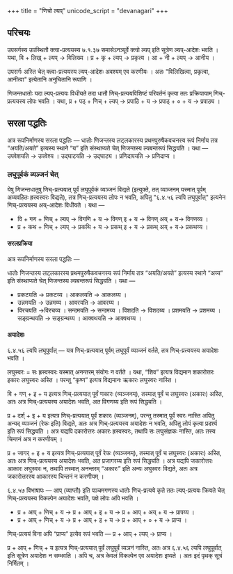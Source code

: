 +++
title = "णिचो ल्यप्"
unicode_script = "devanagari"
+++

## परिचयः
उपसर्गस्य उपस्थितौ क्त्वा-प्रत्ययस्य ७.१.३७ समासेऽनञ्पूर्वे क्त्वो ल्यप् इति सूत्रेण ल्यप्-आदेशः भवति ।  यथा,  वि + लिख् + ल्यप् → विलिख्य । प्र + कृ + ल्यप् → प्रकृत्य । आ + नी + ल्यप् → आनीय ।  

उपसर्गः अस्ति चेत् क्त्वा-प्रत्ययस्य ल्यप्-आदेशः अवश्यम् एव करणीयः । अतः "विलिखित्वा, प्रकृत्वा, आनीत्वा" इत्येतानि अनुचितानि रूपाणि ।

णिजन्तधातोः यदा ल्यप्-प्रत्ययः विधीयते तदा धातौ णिच्-प्रत्ययविशिष्टं परिवर्तनं कृत्वा ततः प्रक्रियायाम् णिच्-प्रत्ययस्य लोपः भवति ।  यथा, प्र + पठ् + णिच् + ल्यप् → प्रपाठि + य → प्रपाठ् + ० + य → प्रपाठ्य ।

## सरला पद्धतिः
अत्र रूपनिर्माणस्य सरला पद्धतिः — धातोः णिजन्तस्य लट्लकारस्य प्रथमपुरुषैकवचनस्य रूपं निर्माय तत्र “अयति/अयते” इत्यस्य स्थाने “य” इति संस्थाप्यते चेत् णिजन्तस्य ल्यबन्तरूपं सिद्ध्यति । यथा — उपवेशयति → उपवेश्य । उद्घाटयति → उद्घाट्य । प्रणिदापयति → प्रणिदाप्य । 

### लघुपूर्वकं व्यञ्जनं चेत्
येषु णिजन्तधातुषु णिच्-प्रत्ययात् पूर्वं लघुपूर्वकं व्यञ्जनं विद्यते (इत्युक्ते, तत् व्यञ्जनम् यस्मात् पूर्वम् अव्यवहितः ह्रस्वस्वरः विद्यते), तत्र णिच्-प्रत्ययस्य लोपः न भवति, अपितु "६.४.५६ ल्यपि लघुपूर्वात्" इत्यनेन णिच्-प्रत्ययस्य अय्-आदेशः विधीयते । यथा —  

- वि + गण + णिच्  + ल्यप् → विगणि + य → विगण् इ + य → विगण् अय् + य‌→ विगणय्य ।
- प्र + कथ + णिच् + ल्यप् → प्रकथि + य → प्रकथ् इ + य → प्रकथ् अय् + य‌→ प्रकथय्य ।

#### सरलप्रक्रिया
अत्र रूपनिर्माणस्य सरला पद्धतिः — 

धातोः णिजन्तस्य लट्लकारस्य प्रथमपुरुषैकवचनस्य रूपं निर्माय तत्र “अयति/अयते” इत्यस्य स्थाने “अय्य” इति संस्थाप्यते चेत् णिजन्तस्य ल्यबन्तरूपं सिद्ध्यति । यथा — 

- प्रकटयति → प्रकटय्य । आकलयति →‌ आकलय्य । 
- उन्नमयति → उन्नमय्य । आवरयति → आवरय्य । 
- विरचयति →‌विरचय्य । सन्दमयति → सन्दमय्य । विशदति →‌ विशदय्य । प्रशमयति → प्रशमय्य । सङ्ग्रन्थयति → सङ्ग्रन्थय्य । आक्वथयति → आक्वथय्य । 

#### अयादेशः
६.४.५६ ल्यपि लघुपूर्वात् — यत्र णिच्-प्रत्ययात् पूर्वम् लघुपूर्वं व्यञ्जनं वर्तते, तत्र णिच्-प्रत्ययस्य अयादेशः भवति ।

लघुस्वरः = सः ह्रस्वस्वरः यस्मात् अनन्तरम् संयोगः न वर्तते । यथा, “शिव” इत्यत्र विद्यमान शकारोत्तरः इकारः लघुस्वरः अस्ति । परन्तु “कृष्ण” इत्यत्र विद्यमानः ऋकारः लघुस्वरः नास्ति ।

वि + गण् + इ + य इत्यत्र णिच्-प्रत्ययात् पूर्वं णकारः (व्यञ्जनम्), तस्मात् पूर्वं च लघुस्वरः (अकारः) अस्ति, अतः अत्र णिच्-प्रत्ययस्य अयादेशः भवति, अत विगणय्य इति रूपं सिद्ध्यति ।

प्र + दर्श् + इ + य इत्यत्र णिच्-प्रत्ययात् पूर्वं शकारः (व्यञ्जनम्), परन्तु तस्मात् पूर्वं स्वरः नास्ति अपितु अन्यद् व्यञ्जनं (रेफः इति) विद्यते, अतः अत्र णिच्-प्रत्ययस्य अयादेशः न भवति, अपितु लोपं कृत्वा प्रदर्श्य इति रूपं सिद्ध्यति । अत्र यद्यपि दकारोत्तरः अकारः ह्रस्वस्वरः, तथापि सः लघुसंज्ञकः नास्ति, अतः तस्य चिन्तनं अत्र न करणीयम् ।

प्र + जागर् + इ + य इत्यत्र णिच्-प्रत्ययात् पूर्वं रेफः (व्यञ्जनम्), तस्मात् पूर्वं च लघुस्वरः (अकारः) अस्ति, अतः अत्र णिच्-प्रत्ययस्य अयादेशः भवति, अत प्रजागरय्य इति रूपं सिद्ध्यति । अत्र यद्यपि जकारोत्तरः आकारः लघुस्वरः न, तथापि तस्मात् अनन्तरम् “अकारः” इति अन्यः लघुस्वरः विद्यते, अतः अत्र जकारोत्तरस्य आकारस्य चिन्तनं न करणीयम् । 

६.४.५७ विभाषापः — आप् (व्याप्तौ) इति पञ्चमगणस्य धातोः णिच्-प्रत्यये कृते ततः ल्यप्-प्रत्ययः क्रियते चेत् णिच्-प्रत्ययस्य विकल्पेन अयादेशः भवति, पक्षे लोपः अपि भवति ।

- प्र + आप् + णिच् + य → प्र + आप् + इ + य → प्र + आप् + अय् + य → प्रापय्य ।
- प्र + आप्  + णिच् + य → प्र + आप् + इ + य → प्र + आप् + ० + य → प्राप्य ।

णिच्-प्रत्ययं विना अपि “प्राप्य” इत्येव रूपं भवति — प्र + आप् + ल्यप् → प्राप्य ।

प्र + आप् + णिच् + य इत्यत्र णिच्-प्रत्ययात् पूर्वं लघुपूर्वं व्यञनं नास्ति, अतः अत्र ६.४.५६ ल्यपि लघुपूर्वात् इति सूत्रेण अयादेशः न सम्भवति । अपि च, अत्र केवलं विकल्पेन एव अयादेशः इष्यते । अतः इदं पृथक् सूत्रं निर्मितम् । 
